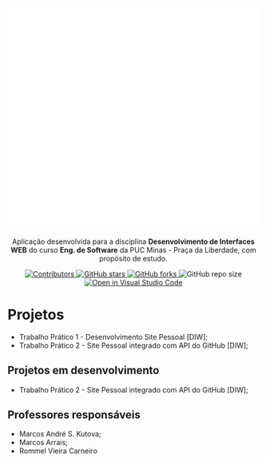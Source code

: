 <h1 align="center">
  <img alt="Projetos" title="Projetos" src="./img/logo-puc-minas.png"/>
</h1>

<p align="center">Aplicação desenvolvida para a disciplina <b>Desenvolvimento de Interfaces WEB</b> do curso <b>Eng. de Software</b> da PUC Minas - Praça da Liberdade, com propósito de estudo.</p>

<p align="center">
  <a href="https://github.com/NikolasLouret/DIW-Trabalhos/graphs/contributors">
    <img src="https://img.shields.io/github/contributors/NikolasLouret/DIW-Trabalhos" alt="Contributors">
  </a>

  <a href="https://github.com/NikolasLouret/DIW-Trabalhos/stargazers">
    <img alt="GitHub stars" src="https://img.shields.io/github/stars/NikolasLouret/DIW-Trabalhos">
  </a>

  <a href="https://github.com/NikolasLouret/DIW-Trabalhos/network">
    <img alt="GitHub forks" src="https://img.shields.io/github/forks/NikolasLouret/DIW-Trabalhos">
  </a>

  <img alt="GitHub repo size" src="https://img.shields.io/github/repo-size/NikolasLouret/DIW-Trabalhos">

  <a href="https://classroom.github.com/online_ide?assignment_repo_id=453591&assignment_repo_type=GroupAssignmentRepo">
    <img src="https://classroom.github.com/assets/open-in-vscode-f059dc9a6f8d3a56e377f745f24479a46679e63a5d9fe6f495e02850cd0d8118.svg"
    alt="Open in Visual Studio Code" >
  </a>
</p>

# Projetos

- Trabalho Prático 1 - Desenvolvimento Site Pessoal [DIW];
- Trabalho Prático 2 - Site Pessoal integrado com API do GitHub [DIW];

## Projetos em desenvolvimento

- Trabalho Prático 2 - Site Pessoal integrado com API do GitHub [DIW];

## Professores responsáveis

- Marcos André S. Kutova;
- Marcos Arrais;
- Rommel Vieira Carneiro
